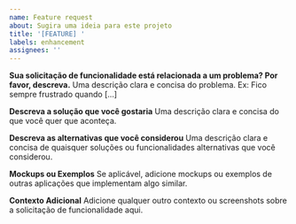 ```yaml
---
name: Feature request
about: Sugira uma ideia para este projeto
title: '[FEATURE] '
labels: enhancement
assignees: ''
---
```


**Sua solicitação de funcionalidade está relacionada a um problema? Por favor, descreva.**
Uma descrição clara e concisa do problema. Ex: Fico sempre frustrado quando [...]

**Descreva a solução que você gostaria**
Uma descrição clara e concisa do que você quer que aconteça.

**Descreva as alternativas que você considerou**
Uma descrição clara e concisa de quaisquer soluções ou funcionalidades alternativas que você considerou.

**Mockups ou Exemplos**
Se aplicável, adicione mockups ou exemplos de outras aplicações que implementam algo similar.

**Contexto Adicional**
Adicione qualquer outro contexto ou screenshots sobre a solicitação de funcionalidade aqui. 